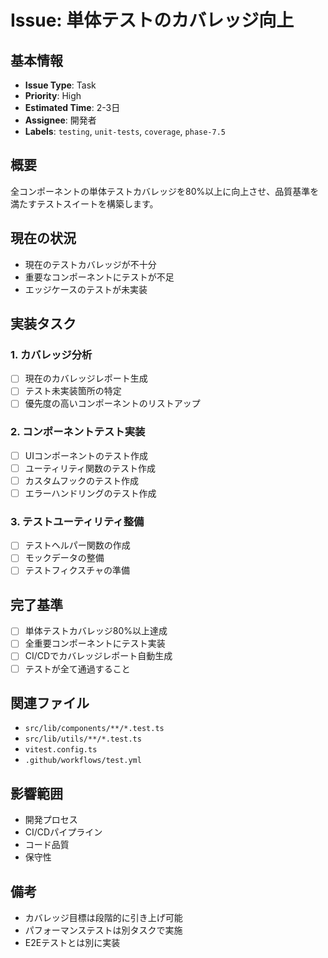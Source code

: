 # Issue: 単体テストのカバレッジ向上

## 基本情報

- **Issue Type**: Task
- **Priority**: High
- **Estimated Time**: 2-3日
- **Assignee**: 開発者
- **Labels**: `testing`, `unit-tests`, `coverage`, `phase-7.5`

## 概要

全コンポーネントの単体テストカバレッジを80%以上に向上させ、品質基準を満たすテストスイートを構築します。

## 現在の状況

- 現在のテストカバレッジが不十分
- 重要なコンポーネントにテストが不足
- エッジケースのテストが未実装

## 実装タスク

### 1. カバレッジ分析

- [ ] 現在のカバレッジレポート生成
- [ ] テスト未実装箇所の特定
- [ ] 優先度の高いコンポーネントのリストアップ

### 2. コンポーネントテスト実装

- [ ] UIコンポーネントのテスト作成
- [ ] ユーティリティ関数のテスト作成
- [ ] カスタムフックのテスト作成
- [ ] エラーハンドリングのテスト作成

### 3. テストユーティリティ整備

- [ ] テストヘルパー関数の作成
- [ ] モックデータの整備
- [ ] テストフィクスチャの準備

## 完了基準

- [ ] 単体テストカバレッジ80%以上達成
- [ ] 全重要コンポーネントにテスト実装
- [ ] CI/CDでカバレッジレポート自動生成
- [ ] テストが全て通過すること

## 関連ファイル

- `src/lib/components/**/*.test.ts`
- `src/lib/utils/**/*.test.ts`
- `vitest.config.ts`
- `.github/workflows/test.yml`

## 影響範囲

- 開発プロセス
- CI/CDパイプライン
- コード品質
- 保守性

## 備考

- カバレッジ目標は段階的に引き上げ可能
- パフォーマンステストは別タスクで実施
- E2Eテストとは別に実装